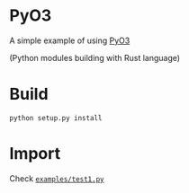 # PyO3

A simple example of using [PyO3](https://github.com/PyO3/pyo3)

(Python modules building with Rust language)

# Build

```code
python setup.py install
```

# Import
Check [`examples/test1.py`](https://github.com/Alfex4936/Rust-PyO3-Example/blob/main/examples/test1.py)
